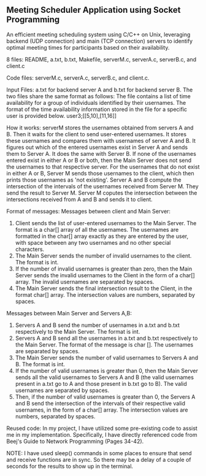 ## Meeting Scheduler Application using Socket Programming

An efficient meeting scheduling system using C/C++ on Unix, leveraging 
backend (UDP connection) and main (TCP connection) servers to identify 
optimal meeting times for participants based on their availability. 

8 files: README, a.txt, b.txt, Makefile, serverM.c, serverA.c, serverB.c, and client.c
   
Code files: serverM.c, serverA.c, serverB.c, and client.c.

Input Files:
a.txt for backend server A and b.txt for backend server B. 
The two files share the same format as follows:
   The file contains a list of time availability for a group of individuals identified by their
   usernames. The format of the time availability information stored in the file for a specific
   user is provided below.
   user3;[[5,10],[11,16]]


How it works:
serverM stores the usernames obtained from servers A and B. Then it
waits for the client to send user-entered usernames. It stores these
usernames and compares them with usernames of server A and B. It figures
out which of the entered usernames exist in Server A and sends them to
Server A. It does the same with Server B. If none of the usernames entered
exist in either A or B or both, then the Main Server does not send the
usernames to that respective server. For the usernames that do not exist 
in either A or B, Server M sends those usernames to the client, which
then prints those usernames as 'not existing'. Server A and B compute the 
intersection of the intervals of the usernames received from Server M. 
They send the result to Server M. Server M coputes the intersection 
between the intersections received from A and B and sends it to client.
   
   
Format of messages:
   Messages between client and Main Server: 
   1. Client sends the list of user-entered usernames to the Main Server. 
      The format is a char[] array of all the usernames. The usernames are 
      formatted in the char[] array exactly as they are entered by the user, 
      with space between any two usernames and no other special characters.
   2. The Main Server sends the number of invalid usernames to the client. 
      The format is int.
   3. If the number of invalid usernames is greater than zero, then the 
      Main Server sends the invalid usernames to the Client in the form of a 
      char[] array. The invalid usernames are separated by spaces.
   4. The Main Server sends the final intersection result to the Client, 
      in the format char[] array. The intersection values are numbers, 
      separated by spaces.

   Messages between Main Server and Servers A,B:
   1. Servers A and B send the number of usernames in a.txt and b.txt 
      respectively to the Main Server. The format is int.
   2. Servers A and B send all the usernames in a.txt and b.txt 
      respectively to the Main Server. The format of the message is char []. 
      The usernames are separated by spaces.
   3. The Main Server sends the number of valid usernames to Servers 
      A and B. The format is int.
   4. If the number of valid usernames is greater than 0, then the Main
      Server sends all the valid usernames to Servers A and B (the valid 
      usernames present in a.txt go to A and those present in b.txt go to B). 
      The valid usernames are separated by spaces.
   5. Then, if the number of valid usernames is greater than 0, 
      the Servers A and B send the intersection of the intervals of their 
      respective valid usernames, in the form of a char[] array. The 
      intersection values are numbers, separated by spaces.


Reused code: 
  In my project, I have utilized some pre-existing code to assist me in my
  implementation. Specifically, I have directly referenced code from 
  Beej's Guide to Network Programming (Pages 34-42).

NOTE: I have used sleep() commands in some places to ensure that 
      send and receive functions are in sync. So there may be a delay of
      a couple of seconds for the results to show up in the terminal. 
